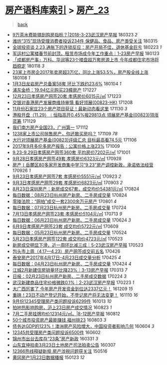[房产语料库索引](../../README.md)  > [房产_23](房产_23.md)
====
> [back](../README.md)

- [9万茶水费能搞到购房指标？|2018-3-23武汉房产早报](http://jkwz.applinzi.com/ittc/7083581524975027207.html#9%E4%B8%87%E8%8C%B6%E6%B0%B4%E8%B4%B9%E8%83%BD%E6%90%9E%E5%88%B0%E8%B4%AD%E6%88%BF%E6%8C%87%E6%A0%87%EF%BC%9F%7C2018-3-23%E6%AD%A6%E6%B1%89%E6%88%BF%E4%BA%A7%E6%97%A9%E6%8A%A5) 180323 *2* 
- [潍坊“315”现场受理消费者投诉234件 保健品、食品、房产类受关注](http://jkwz.applinzi.com/ittc/7080754532823073808.html#%E6%BD%8D%E5%9D%8A%E2%80%9C315%E2%80%9D%E7%8E%B0%E5%9C%BA%E5%8F%97%E7%90%86%E6%B6%88%E8%B4%B9%E8%80%85%E6%8A%95%E8%AF%89234%E4%BB%B6+%E4%BF%9D%E5%81%A5%E5%93%81%E3%80%81%E9%A3%9F%E5%93%81%E3%80%81%E6%88%BF%E4%BA%A7%E7%B1%BB%E5%8F%97%E5%85%B3%E6%B3%A8) 180315  
- [全球投资谈 2.23,通胀下的连锁反应：房产开局不佳，退休基金巨亏](http://jkwz.applinzi.com/ittc/7072962991631107078.html#%E5%85%A8%E7%90%83%E6%8A%95%E8%B5%84%E8%B0%88+2.23%2C%E9%80%9A%E8%83%80%E4%B8%8B%E7%9A%84%E8%BF%9E%E9%94%81%E5%8F%8D%E5%BA%94%EF%BC%9A%E6%88%BF%E4%BA%A7%E5%BC%80%E5%B1%80%E4%B8%8D%E4%BD%B3%EF%BC%8C%E9%80%80%E4%BC%91%E5%9F%BA%E9%87%91%E5%B7%A8%E4%BA%8F) 180223 *1* 
- [军运村公寓楼春节前封顶，租赁市场成今年工作重点｜1-23房产早报](http://jkwz.applinzi.com/ittc/7061688691607471120.html#%E5%86%9B%E8%BF%90%E6%9D%91%E5%85%AC%E5%AF%93%E6%A5%BC%E6%98%A5%E8%8A%82%E5%89%8D%E5%B0%81%E9%A1%B6%EF%BC%8C%E7%A7%9F%E8%B5%81%E5%B8%82%E5%9C%BA%E6%88%90%E4%BB%8A%E5%B9%B4%E5%B7%A5%E4%BD%9C%E9%87%8D%E7%82%B9%EF%BD%9C1-23%E6%88%BF%E4%BA%A7%E6%97%A9%E6%8A%A5) 180123  
- [「成都房产事」万科、华润等23个楼盘超万套房源上市 今年成都住宅市场将趋稳定](http://jkwz.applinzi.com/ittc/7059885823015519249.html#%E3%80%8C%E6%88%90%E9%83%BD%E6%88%BF%E4%BA%A7%E4%BA%8B%E3%80%8D%E4%B8%87%E7%A7%91%E3%80%81%E5%8D%8E%E6%B6%A6%E7%AD%8923%E4%B8%AA%E6%A5%BC%E7%9B%98%E8%B6%85%E4%B8%87%E5%A5%97%E6%88%BF%E6%BA%90%E4%B8%8A%E5%B8%82+%E4%BB%8A%E5%B9%B4%E6%88%90%E9%83%BD%E4%BD%8F%E5%AE%85%E5%B8%82%E5%9C%BA%E5%B0%86%E8%B6%8B%E7%A8%B3%E5%AE%9A) 180118 *3* 
- [23家上市房企2017年卖房超3万亿，同比上涨53.5%，房产股全线上涨](http://jkwz.applinzi.com/ittc/7056234750518232081.html#23%E5%AE%B6%E4%B8%8A%E5%B8%82%E6%88%BF%E4%BC%812017%E5%B9%B4%E5%8D%96%E6%88%BF%E8%B6%853%E4%B8%87%E4%BA%BF%EF%BC%8C%E5%90%8C%E6%AF%94%E4%B8%8A%E6%B6%A853.5%25%EF%BC%8C%E6%88%BF%E4%BA%A7%E8%82%A1%E5%85%A8%E7%BA%BF%E4%B8%8A%E6%B6%A8) 180108 *1* 
- [1月3日龙岩房产总备案58套 环比下跌约23.6%](http://jkwz.applinzi.com/ittc/7054659339460019206.html#1%E6%9C%883%E6%97%A5%E9%BE%99%E5%B2%A9%E6%88%BF%E4%BA%A7%E6%80%BB%E5%A4%87%E6%A1%8858%E5%A5%97+%E7%8E%AF%E6%AF%94%E4%B8%8B%E8%B7%8C%E7%BA%A623.6%25) 180104 *1* 
- [浦东金桥：19.94亿元购买23幢房产](http://jkwz.applinzi.com/ittc/7051867102762238992.html#%E6%B5%A6%E4%B8%9C%E9%87%91%E6%A1%A5%EF%BC%9A19.94%E4%BA%BF%E5%85%83%E8%B4%AD%E4%B9%B023%E5%B9%A2%E6%88%BF%E4%BA%A7) 171227  
- [12月23日孝感房产网签20套 孝感房价6015元/㎡](http://jkwz.applinzi.com/ittc/7050331378002953232.html#12%E6%9C%8823%E6%97%A5%E5%AD%9D%E6%84%9F%E6%88%BF%E4%BA%A7%E7%BD%91%E7%AD%BE20%E5%A5%97+%E5%AD%9D%E6%84%9F%E6%88%BF%E4%BB%B76015%E5%85%83%2F%E3%8E%A1) 171223  
- [交银对香港房产发展商维持审慎 看好领展(00823-HK)](http://jkwz.applinzi.com/ittc/7044718948501685264.html#%E4%BA%A4%E9%93%B6%E5%AF%B9%E9%A6%99%E6%B8%AF%E6%88%BF%E4%BA%A7%E5%8F%91%E5%B1%95%E5%95%86%E7%BB%B4%E6%8C%81%E5%AE%A1%E6%85%8E+%E7%9C%8B%E5%A5%BD%E9%A2%86%E5%B1%95%2800823-HK%29) 171208  
- [11月份石家庄23个房产项目获证！最新动态看这里](http://jkwz.applinzi.com/ittc/7041728730400031761.html#11%E6%9C%88%E4%BB%BD%E7%9F%B3%E5%AE%B6%E5%BA%8423%E4%B8%AA%E6%88%BF%E4%BA%A7%E9%A1%B9%E7%9B%AE%E8%8E%B7%E8%AF%81%EF%BC%81%E6%9C%80%E6%96%B0%E5%8A%A8%E6%80%81%E7%9C%8B%E8%BF%99%E9%87%8C) 171130 *3* 
- [港股开盘（11.29）︱恒指高开0.45%报29813点 领展房产基金(00823)领涨蓝筹](http://jkwz.applinzi.com/ittc/7041299438167917584.html#%E6%B8%AF%E8%82%A1%E5%BC%80%E7%9B%98%EF%BC%8811.29%EF%BC%89%EF%B8%B1%E6%81%92%E6%8C%87%E9%AB%98%E5%BC%800.45%25%E6%8A%A529813%E7%82%B9+%E9%A2%86%E5%B1%95%E6%88%BF%E4%BA%A7%E5%9F%BA%E9%87%91%2800823%29%E9%A2%86%E6%B6%A8%E8%93%9D%E7%AD%B9) 171129  
- [我们南方房产全国23，广州第一](http://jkwz.applinzi.com/ittc/7035158865996416016.html#%E6%88%91%E4%BB%AC%E5%8D%97%E6%96%B9%E6%88%BF%E4%BA%A7%E5%85%A8%E5%9B%BD23%EF%BC%8C%E5%B9%BF%E5%B7%9E%E7%AC%AC%E4%B8%80) 171112  
- [1238家上市公司抛售房产，你还敢买房吗？](http://jkwz.applinzi.com/ittc/7033873875694257168.html#1238%E5%AE%B6%E4%B8%8A%E5%B8%82%E5%85%AC%E5%8F%B8%E6%8A%9B%E5%94%AE%E6%88%BF%E4%BA%A7%EF%BC%8C%E4%BD%A0%E8%BF%98%E6%95%A2%E4%B9%B0%E6%88%BF%E5%90%97%EF%BC%9F) 171109 *78* 
- [大行对领展房产基金(00823)评级汇总 目标最高看74.5元](http://jkwz.applinzi.com/ittc/7032886835477480465.html#%E5%A4%A7%E8%A1%8C%E5%AF%B9%E9%A2%86%E5%B1%95%E6%88%BF%E4%BA%A7%E5%9F%BA%E9%87%91%2800823%29%E8%AF%84%E7%BA%A7%E6%B1%87%E6%80%BB+%E7%9B%AE%E6%A0%87%E6%9C%80%E9%AB%98%E7%9C%8B74.5%E5%85%83) 171106  
- [2017年9月多伦多房产报告：公寓价格上涨23%](http://jkwz.applinzi.com/ittc/7021411529507996689.html#2017%E5%B9%B49%E6%9C%88%E5%A4%9A%E4%BC%A6%E5%A4%9A%E6%88%BF%E4%BA%A7%E6%8A%A5%E5%91%8A%EF%BC%9A%E5%85%AC%E5%AF%93%E4%BB%B7%E6%A0%BC%E4%B8%8A%E6%B6%A823%25) 171009  
- [9.23-9.29日孝感房产网签360套 平均房价7202元/㎡](http://jkwz.applinzi.com/ittc/7019383232959874064.html#9.23-9.29%E6%97%A5%E5%AD%9D%E6%84%9F%E6%88%BF%E4%BA%A7%E7%BD%91%E7%AD%BE360%E5%A5%97+%E5%B9%B3%E5%9D%87%E6%88%BF%E4%BB%B77202%E5%85%83%2F%E3%8E%A1) 171001  
- [9月28日孝感房产网签49套 孝感房价6323元/㎡](http://jkwz.applinzi.com/ittc/7018420612907926544.html#9%E6%9C%8828%E6%97%A5%E5%AD%9D%E6%84%9F%E6%88%BF%E4%BA%A7%E7%BD%91%E7%AD%BE49%E5%A5%97+%E5%AD%9D%E6%84%9F%E6%88%BF%E4%BB%B76323%E5%85%83%2F%E3%8E%A1) 170928  
- [房产丨岳麓区80多家开发商集中学习“9.23”房产调控新政，承诺依法经营](http://jkwz.applinzi.com/ittc/7017668497906336784.html#%E6%88%BF%E4%BA%A7%E4%B8%A8%E5%B2%B3%E9%BA%93%E5%8C%BA80%E5%A4%9A%E5%AE%B6%E5%BC%80%E5%8F%91%E5%95%86%E9%9B%86%E4%B8%AD%E5%AD%A6%E4%B9%A0%E2%80%9C9.23%E2%80%9D%E6%88%BF%E4%BA%A7%E8%B0%83%E6%8E%A7%E6%96%B0%E6%94%BF%EF%BC%8C%E6%89%BF%E8%AF%BA%E4%BE%9D%E6%B3%95%E7%BB%8F%E8%90%A5) 170926 *1* 
- [9月23日孝感房产网签7套 孝感房价5551元/㎡](http://jkwz.applinzi.com/ittc/7016558572098552848.html#9%E6%9C%8823%E6%97%A5%E5%AD%9D%E6%84%9F%E6%88%BF%E4%BA%A7%E7%BD%91%E7%AD%BE7%E5%A5%97+%E5%AD%9D%E6%84%9F%E6%88%BF%E4%BB%B75551%E5%85%83%2F%E3%8E%A1) 170923 *2* 
- [9月3日孝感房产网签29套 孝感房价6823元/㎡](http://jkwz.applinzi.com/ittc/7009157461536408593.html#9%E6%9C%883%E6%97%A5%E5%AD%9D%E6%84%9F%E6%88%BF%E4%BA%A7%E7%BD%91%E7%AD%BE29%E5%A5%97+%E5%AD%9D%E6%84%9F%E6%88%BF%E4%BB%B76823%E5%85%83%2F%E3%8E%A1) 170903 *2* 
- [8月23日深圳房产：新房成交67套，成交均价54381元/㎡](http://jkwz.applinzi.com/ittc/7005306559754929169.html#8%E6%9C%8823%E6%97%A5%E6%B7%B1%E5%9C%B3%E6%88%BF%E4%BA%A7%EF%BC%9A%E6%96%B0%E6%88%BF%E6%88%90%E4%BA%A467%E5%A5%97%EF%BC%8C%E6%88%90%E4%BA%A4%E5%9D%87%E4%BB%B754381%E5%85%83%2F%E3%8E%A1) 170824  
- [每日数据：08月23日杭州房产新房、二手房成交量](http://jkwz.applinzi.com/ittc/7005157027943547921.html#%E6%AF%8F%E6%97%A5%E6%95%B0%E6%8D%AE%EF%BC%9A08%E6%9C%8823%E6%97%A5%E6%9D%AD%E5%B7%9E%E6%88%BF%E4%BA%A7%E6%96%B0%E6%88%BF%E3%80%81%E4%BA%8C%E6%89%8B%E6%88%BF%E6%88%90%E4%BA%A4%E9%87%8F) 170824  
- [零陵法院：“网拍”成交一套2300余万元房产](http://jkwz.applinzi.com/ittc/6996752919310107665.html#%E9%9B%B6%E9%99%B5%E6%B3%95%E9%99%A2%EF%BC%9A%E2%80%9C%E7%BD%91%E6%8B%8D%E2%80%9D%E6%88%90%E4%BA%A4%E4%B8%80%E5%A5%972300%E4%BD%99%E4%B8%87%E5%85%83%E6%88%BF%E4%BA%A7) 170801 *4* 
- [每日数据：07月23日杭州房产新房、二手房成交量](http://jkwz.applinzi.com/ittc/6993652559523611665.html#%E6%AF%8F%E6%97%A5%E6%95%B0%E6%8D%AE%EF%BC%9A07%E6%9C%8823%E6%97%A5%E6%9D%AD%E5%B7%9E%E6%88%BF%E4%BA%A7%E6%96%B0%E6%88%BF%E3%80%81%E4%BA%8C%E6%89%8B%E6%88%BF%E6%88%90%E4%BA%A4%E9%87%8F) 170724  
- [7月13日孝感房产网签23套 孝感房价5104元/㎡](http://jkwz.applinzi.com/ittc/6989844378372539408.html#7%E6%9C%8813%E6%97%A5%E5%AD%9D%E6%84%9F%E6%88%BF%E4%BA%A7%E7%BD%91%E7%AD%BE23%E5%A5%97+%E5%AD%9D%E6%84%9F%E6%88%BF%E4%BB%B75104%E5%85%83%2F%E3%8E%A1) 170713 *9* 
- [每日数据：06月23日杭州房产新房、二手房成交量](http://jkwz.applinzi.com/ittc/6982692501709145092.html#%E6%AF%8F%E6%97%A5%E6%95%B0%E6%8D%AE%EF%BC%9A06%E6%9C%8823%E6%97%A5%E6%9D%AD%E5%B7%9E%E6%88%BF%E4%BA%A7%E6%96%B0%E6%88%BF%E3%80%81%E4%BA%8C%E6%89%8B%E6%88%BF%E6%88%90%E4%BA%A4%E9%87%8F) 170624 *3* 
- [6月9日孝感房产网签23套 成交均价5722元/㎡](http://jkwz.applinzi.com/ittc/6977312675888366596.html#6%E6%9C%889%E6%97%A5%E5%AD%9D%E6%84%9F%E6%88%BF%E4%BA%A7%E7%BD%91%E7%AD%BE23%E5%A5%97+%E6%88%90%E4%BA%A4%E5%9D%87%E4%BB%B75722%E5%85%83%2F%E3%8E%A1) 170609  
- [每日数据：05月23日杭州房产新房、二手房成交量](http://jkwz.applinzi.com/ittc/6971155591987725316.html#%E6%AF%8F%E6%97%A5%E6%95%B0%E6%8D%AE%EF%BC%9A05%E6%9C%8823%E6%97%A5%E6%9D%AD%E5%B7%9E%E6%88%BF%E4%BA%A7%E6%96%B0%E6%88%BF%E3%80%81%E4%BA%8C%E6%89%8B%E6%88%BF%E6%88%90%E4%BA%A4%E9%87%8F) 170524  
- [5月23日孝感房产网签122套 成交均价4723元/㎡](http://jkwz.applinzi.com/ittc/6970918779922940933.html#5%E6%9C%8823%E6%97%A5%E5%AD%9D%E6%84%9F%E6%88%BF%E4%BA%A7%E7%BD%91%E7%AD%BE122%E5%A5%97+%E6%88%90%E4%BA%A4%E5%9D%87%E4%BB%B74723%E5%85%83%2F%E3%8E%A1) 170523  
- [新房成交明显下滑，近一周环比减三成｜5-23武汉房产早报](http://jkwz.applinzi.com/ittc/6970775625915696132.html#%E6%96%B0%E6%88%BF%E6%88%90%E4%BA%A4%E6%98%8E%E6%98%BE%E4%B8%8B%E6%BB%91%EF%BC%8C%E8%BF%91%E4%B8%80%E5%91%A8%E7%8E%AF%E6%AF%94%E5%87%8F%E4%B8%89%E6%88%90%EF%BD%9C5-23%E6%AD%A6%E6%B1%89%E6%88%BF%E4%BA%A7%E6%97%A9%E6%8A%A5) 170523  
- [包头市上周（4.17—4.23）房产网签成交前五名](http://jkwz.applinzi.com/ittc/6960851814512591876.html#%E5%8C%85%E5%A4%B4%E5%B8%82%E4%B8%8A%E5%91%A8%EF%BC%884.17%E2%80%944.23%EF%BC%89%E6%88%BF%E4%BA%A7%E7%BD%91%E7%AD%BE%E6%88%90%E4%BA%A4%E5%89%8D%E4%BA%94%E5%90%8D) 170426  
- [泰安房产2017年4月17日-4月23日成交量分析](http://jkwz.applinzi.com/ittc/6960416659813696517.html#%E6%B3%B0%E5%AE%89%E6%88%BF%E4%BA%A72017%E5%B9%B44%E6%9C%8817%E6%97%A5-4%E6%9C%8823%E6%97%A5%E6%88%90%E4%BA%A4%E9%87%8F%E5%88%86%E6%9E%90) 170425 *4* 
- [每日数据：04月23日杭州房产新房、二手房成交量](http://jkwz.applinzi.com/ittc/6960021268882523141.html#%E6%AF%8F%E6%97%A5%E6%95%B0%E6%8D%AE%EF%BC%9A04%E6%9C%8823%E6%97%A5%E6%9D%AD%E5%B7%9E%E6%88%BF%E4%BA%A7%E6%96%B0%E6%88%BF%E3%80%81%E4%BA%8C%E6%89%8B%E6%88%BF%E6%88%90%E4%BA%A4%E9%87%8F) 170424 *4* 
- [江城2月新建住房销量环比降23%｜3-13房产早报](http://jkwz.applinzi.com/ittc/6944440331155293189.html#%E6%B1%9F%E5%9F%8E2%E6%9C%88%E6%96%B0%E5%BB%BA%E4%BD%8F%E6%88%BF%E9%94%80%E9%87%8F%E7%8E%AF%E6%AF%94%E9%99%8D23%25%EF%BD%9C3-13%E6%88%BF%E4%BA%A7%E6%97%A9%E6%8A%A5) 170313 *7* 
- [日报：02月23日杭州房产新房、二手房成交数据](http://jkwz.applinzi.com/ittc/6938142903242327045.html#%E6%97%A5%E6%8A%A5%EF%BC%9A02%E6%9C%8823%E6%97%A5%E6%9D%AD%E5%B7%9E%E6%88%BF%E4%BA%A7%E6%96%B0%E6%88%BF%E3%80%81%E4%BA%8C%E6%89%8B%E6%88%BF%E6%88%90%E4%BA%A4%E6%95%B0%E6%8D%AE) 170224 *3* 
- [武汉新建商品住宅价格微跌0.1%｜2-23武汉房产早报](http://jkwz.applinzi.com/ittc/6937748633893209093.html#%E6%AD%A6%E6%B1%89%E6%96%B0%E5%BB%BA%E5%95%86%E5%93%81%E4%BD%8F%E5%AE%85%E4%BB%B7%E6%A0%BC%E5%BE%AE%E8%B7%8C0.1%25%EF%BD%9C2-23%E6%AD%A6%E6%B1%89%E6%88%BF%E4%BA%A7%E6%97%A9%E6%8A%A5) 170223 *1* 
- [大广西厉害了 今年房产开发资金到位达2337亿元！](http://jkwz.applinzi.com/ittc/6909565192232240133.html#%E5%A4%A7%E5%B9%BF%E8%A5%BF%E5%8E%89%E5%AE%B3%E4%BA%86+%E4%BB%8A%E5%B9%B4%E6%88%BF%E4%BA%A7%E5%BC%80%E5%8F%91%E8%B5%84%E9%87%91%E5%88%B0%E4%BD%8D%E8%BE%BE2337%E4%BA%BF%E5%85%83%EF%BC%81) 161209 *15* 
- [重磅！23日不动产登记开始，不登记房产将无法变更！](http://jkwz.applinzi.com/ittc/6898843140487644164.html#%E9%87%8D%E7%A3%85%EF%BC%8123%E6%97%A5%E4%B8%8D%E5%8A%A8%E4%BA%A7%E7%99%BB%E8%AE%B0%E5%BC%80%E5%A7%8B%EF%BC%8C%E4%B8%8D%E7%99%BB%E8%AE%B0%E6%88%BF%E4%BA%A7%E5%B0%86%E6%97%A0%E6%B3%95%E5%8F%98%E6%9B%B4%EF%BC%81) 161110 *16* 
- [9月份12345受理房产类问题投诉6299件](http://jkwz.applinzi.com/ittc/6888463456314852357.html#9%E6%9C%88%E4%BB%BD12345%E5%8F%97%E7%90%86%E6%88%BF%E4%BA%A7%E7%B1%BB%E9%97%AE%E9%A2%98%E6%8A%95%E8%AF%896299%E4%BB%B6) 161013 *10* 
- [拍地热影响购房，沪上23日房产成交情况](http://jkwz.applinzi.com/ittc/6869619115538514949.html#%E6%8B%8D%E5%9C%B0%E7%83%AD%E5%BD%B1%E5%93%8D%E8%B4%AD%E6%88%BF%EF%BC%8C%E6%B2%AA%E4%B8%8A23%E6%97%A5%E6%88%BF%E4%BA%A7%E6%88%90%E4%BA%A4%E6%83%85%E5%86%B5) 160823 *1* 
- [7月二手房挂牌均价12314元/㎡。|8-12房产早报](http://jkwz.applinzi.com/ittc/6865392861947888645.html#7%E6%9C%88%E4%BA%8C%E6%89%8B%E6%88%BF%E6%8C%82%E7%89%8C%E5%9D%87%E4%BB%B712314%E5%85%83%2F%E3%8E%A1%E3%80%82%7C8-12%E6%88%BF%E4%BA%A7%E6%97%A9%E6%8A%A5) 160812  
- [50个城市投资房产最能赚钱 福州排23](http://jkwz.applinzi.com/ittc/6862197575331087365.html#50%E4%B8%AA%E5%9F%8E%E5%B8%82%E6%8A%95%E8%B5%84%E6%88%BF%E4%BA%A7%E6%9C%80%E8%83%BD%E8%B5%9A%E9%92%B1+%E7%A6%8F%E5%B7%9E%E6%8E%9223) 160803 *3* 
- [债务达GDP的123%！澳洲房产风险增大，中国投资者影响几何](http://jkwz.applinzi.com/ittc/6839889209258935301.html#%E5%80%BA%E5%8A%A1%E8%BE%BEGDP%E7%9A%84123%25%EF%BC%81%E6%BE%B3%E6%B4%B2%E6%88%BF%E4%BA%A7%E9%A3%8E%E9%99%A9%E5%A2%9E%E5%A4%A7%EF%BC%8C%E4%B8%AD%E5%9B%BD%E6%8A%95%E8%B5%84%E8%80%85%E5%BD%B1%E5%93%8D%E5%87%A0%E4%BD%95) 160604 *3* 
- [12345共受理房产类问题投诉6500件](http://jkwz.applinzi.com/ittc/6839129748865025029.html#12345%E5%85%B1%E5%8F%97%E7%90%86%E6%88%BF%E4%BA%A7%E7%B1%BB%E9%97%AE%E9%A2%98%E6%8A%95%E8%AF%896500%E4%BB%B6) 160602  
- [锦州市出台去库存“23条”房产新政](http://jkwz.applinzi.com/ittc/6815697603379332101.html#%E9%94%A6%E5%B7%9E%E5%B8%82%E5%87%BA%E5%8F%B0%E5%8E%BB%E5%BA%93%E5%AD%98%E2%80%9C23%E6%9D%A1%E2%80%9D%E6%88%BF%E4%BA%A7%E6%96%B0%E6%94%BF) 160331 *3* 
- [山东宜坤拍卖3月23日土地房产司法拍卖公告](http://jkwz.applinzi.com/ittc/6806873684404864004.html#%E5%B1%B1%E4%B8%9C%E5%AE%9C%E5%9D%A4%E6%8B%8D%E5%8D%963%E6%9C%8823%E6%97%A5%E5%9C%9F%E5%9C%B0%E6%88%BF%E4%BA%A7%E5%8F%B8%E6%B3%95%E6%8B%8D%E5%8D%96%E5%85%AC%E5%91%8A) 160307  
- [12366热线释疑新规 房产涉税问题获关注](http://jkwz.applinzi.com/ittc/547650611413576637.html#12366%E7%83%AD%E7%BA%BF%E9%87%8A%E7%96%91%E6%96%B0%E8%A7%84+%E6%88%BF%E4%BA%A7%E6%B6%89%E7%A8%8E%E9%97%AE%E9%A2%98%E8%8E%B7%E5%85%B3%E6%B3%A8) 150516  
- [黄冈房产1月23日数据播报](http://jkwz.applinzi.com/ittc/547650611387626323.html#%E9%BB%84%E5%86%88%E6%88%BF%E4%BA%A71%E6%9C%8823%E6%97%A5%E6%95%B0%E6%8D%AE%E6%92%AD%E6%8A%A5) 150123 *12* 
